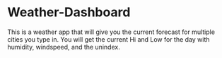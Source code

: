 # Weather-Dashboard
This is a weather app that will give you the current forecast for multiple cities you type in.
You will get the current Hi and Low for the day with humidity, windspeed, and the unindex. 
